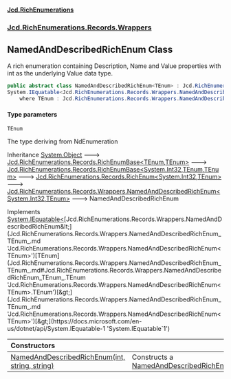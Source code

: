 #### [Jcd.RichEnumerations](index.md 'index')

### [Jcd.RichEnumerations.Records.Wrappers](Jcd.RichEnumerations.Records.Wrappers.md 'Jcd.RichEnumerations.Records.Wrappers')

## NamedAndDescribedRichEnum<TEnum> Class

A rich enumeration containing Description, Name and Value properties with int as the underlying Value data type.

```csharp
public abstract class NamedAndDescribedRichEnum<TEnum> : Jcd.RichEnumerations.Records.Wrappers.NamedAndDescribedRichEnum<int, TEnum>,
System.IEquatable<Jcd.RichEnumerations.Records.Wrappers.NamedAndDescribedRichEnum<TEnum>>
    where TEnum : Jcd.RichEnumerations.Records.Wrappers.NamedAndDescribedRichEnum<TEnum>
```

#### Type parameters

<a name='Jcd.RichEnumerations.Records.Wrappers.NamedAndDescribedRichEnum_TEnum_.TEnum'></a>

`TEnum`

The type deriving from NdEnumeration

Inheritance [System.Object](https://docs.microsoft.com/en-us/dotnet/api/System.Object 'System.Object') &#129106; [Jcd.RichEnumerations.Records.RichEnumBase&lt;](Jcd.RichEnumerations.Records.RichEnumBase_TEnumeration,TEnumeratedItem_.md 'Jcd.RichEnumerations.Records.RichEnumBase<TEnumeration,TEnumeratedItem>')[TEnum](Jcd.RichEnumerations.Records.Wrappers.NamedAndDescribedRichEnum_TEnum_.md#Jcd.RichEnumerations.Records.Wrappers.NamedAndDescribedRichEnum_TEnum_.TEnum 'Jcd.RichEnumerations.Records.Wrappers.NamedAndDescribedRichEnum<TEnum>.TEnum')[,](Jcd.RichEnumerations.Records.RichEnumBase_TEnumeration,TEnumeratedItem_.md 'Jcd.RichEnumerations.Records.RichEnumBase<TEnumeration,TEnumeratedItem>')[TEnum](Jcd.RichEnumerations.Records.Wrappers.NamedAndDescribedRichEnum_TEnum_.md#Jcd.RichEnumerations.Records.Wrappers.NamedAndDescribedRichEnum_TEnum_.TEnum 'Jcd.RichEnumerations.Records.Wrappers.NamedAndDescribedRichEnum<TEnum>.TEnum')[&gt;](Jcd.RichEnumerations.Records.RichEnumBase_TEnumeration,TEnumeratedItem_.md 'Jcd.RichEnumerations.Records.RichEnumBase<TEnumeration,TEnumeratedItem>') &#129106; [Jcd.RichEnumerations.Records.RichEnumBase&lt;](Jcd.RichEnumerations.Records.RichEnumBase_TValue,TEnumeration,TEnumeratedItem_.md 'Jcd.RichEnumerations.Records.RichEnumBase<TValue,TEnumeration,TEnumeratedItem>')[System.Int32](https://docs.microsoft.com/en-us/dotnet/api/System.Int32 'System.Int32')[,](Jcd.RichEnumerations.Records.RichEnumBase_TValue,TEnumeration,TEnumeratedItem_.md 'Jcd.RichEnumerations.Records.RichEnumBase<TValue,TEnumeration,TEnumeratedItem>')[TEnum](Jcd.RichEnumerations.Records.Wrappers.NamedAndDescribedRichEnum_TEnum_.md#Jcd.RichEnumerations.Records.Wrappers.NamedAndDescribedRichEnum_TEnum_.TEnum 'Jcd.RichEnumerations.Records.Wrappers.NamedAndDescribedRichEnum<TEnum>.TEnum')[,](Jcd.RichEnumerations.Records.RichEnumBase_TValue,TEnumeration,TEnumeratedItem_.md 'Jcd.RichEnumerations.Records.RichEnumBase<TValue,TEnumeration,TEnumeratedItem>')[TEnum](Jcd.RichEnumerations.Records.Wrappers.NamedAndDescribedRichEnum_TEnum_.md#Jcd.RichEnumerations.Records.Wrappers.NamedAndDescribedRichEnum_TEnum_.TEnum 'Jcd.RichEnumerations.Records.Wrappers.NamedAndDescribedRichEnum<TEnum>.TEnum')[&gt;](Jcd.RichEnumerations.Records.RichEnumBase_TValue,TEnumeration,TEnumeratedItem_.md 'Jcd.RichEnumerations.Records.RichEnumBase<TValue,TEnumeration,TEnumeratedItem>') &#129106; [Jcd.RichEnumerations.Records.RichEnum&lt;](Jcd.RichEnumerations.Records.RichEnum_TValue,TEnum_.md 'Jcd.RichEnumerations.Records.RichEnum<TValue,TEnum>')[System.Int32](https://docs.microsoft.com/en-us/dotnet/api/System.Int32 'System.Int32')[,](Jcd.RichEnumerations.Records.RichEnum_TValue,TEnum_.md 'Jcd.RichEnumerations.Records.RichEnum<TValue,TEnum>')[TEnum](Jcd.RichEnumerations.Records.Wrappers.NamedAndDescribedRichEnum_TEnum_.md#Jcd.RichEnumerations.Records.Wrappers.NamedAndDescribedRichEnum_TEnum_.TEnum 'Jcd.RichEnumerations.Records.Wrappers.NamedAndDescribedRichEnum<TEnum>.TEnum')[&gt;](Jcd.RichEnumerations.Records.RichEnum_TValue,TEnum_.md 'Jcd.RichEnumerations.Records.RichEnum<TValue,TEnum>') &#129106; [Jcd.RichEnumerations.Records.Wrappers.NamedAndDescribedRichEnum&lt;](Jcd.RichEnumerations.Records.Wrappers.NamedAndDescribedRichEnum_TValue,TEnum_.md 'Jcd.RichEnumerations.Records.Wrappers.NamedAndDescribedRichEnum<TValue,TEnum>')[System.Int32](https://docs.microsoft.com/en-us/dotnet/api/System.Int32 'System.Int32')[,](Jcd.RichEnumerations.Records.Wrappers.NamedAndDescribedRichEnum_TValue,TEnum_.md 'Jcd.RichEnumerations.Records.Wrappers.NamedAndDescribedRichEnum<TValue,TEnum>')[TEnum](Jcd.RichEnumerations.Records.Wrappers.NamedAndDescribedRichEnum_TEnum_.md#Jcd.RichEnumerations.Records.Wrappers.NamedAndDescribedRichEnum_TEnum_.TEnum 'Jcd.RichEnumerations.Records.Wrappers.NamedAndDescribedRichEnum<TEnum>.TEnum')[&gt;](Jcd.RichEnumerations.Records.Wrappers.NamedAndDescribedRichEnum_TValue,TEnum_.md 'Jcd.RichEnumerations.Records.Wrappers.NamedAndDescribedRichEnum<TValue,TEnum>') &#129106; NamedAndDescribedRichEnum<TEnum>

Implements [System.IEquatable&lt;](https://docs.microsoft.com/en-us/dotnet/api/System.IEquatable-1 'System.IEquatable`1')[Jcd.RichEnumerations.Records.Wrappers.NamedAndDescribedRichEnum&lt;](Jcd.RichEnumerations.Records.Wrappers.NamedAndDescribedRichEnum_TEnum_.md 'Jcd.RichEnumerations.Records.Wrappers.NamedAndDescribedRichEnum<TEnum>')[TEnum](Jcd.RichEnumerations.Records.Wrappers.NamedAndDescribedRichEnum_TEnum_.md#Jcd.RichEnumerations.Records.Wrappers.NamedAndDescribedRichEnum_TEnum_.TEnum 'Jcd.RichEnumerations.Records.Wrappers.NamedAndDescribedRichEnum<TEnum>.TEnum')[&gt;](Jcd.RichEnumerations.Records.Wrappers.NamedAndDescribedRichEnum_TEnum_.md 'Jcd.RichEnumerations.Records.Wrappers.NamedAndDescribedRichEnum<TEnum>')[&gt;](https://docs.microsoft.com/en-us/dotnet/api/System.IEquatable-1 'System.IEquatable`1')

| Constructors                                                                                                                                                                                                                                                                                     |                                                                                                                                                                                                            |
|:-------------------------------------------------------------------------------------------------------------------------------------------------------------------------------------------------------------------------------------------------------------------------------------------------|:-----------------------------------------------------------------------------------------------------------------------------------------------------------------------------------------------------------|
| [NamedAndDescribedRichEnum(int, string, string)](Jcd.RichEnumerations.Records.Wrappers.NamedAndDescribedRichEnum_TEnum_.NamedAndDescribedRichEnum(int,string,string).md 'Jcd.RichEnumerations.Records.Wrappers.NamedAndDescribedRichEnum<TEnum>.NamedAndDescribedRichEnum(int, string, string)') | Constructs a [NamedAndDescribedRichEnum&lt;TEnum&gt;](Jcd.RichEnumerations.Records.Wrappers.NamedAndDescribedRichEnum_TEnum_.md 'Jcd.RichEnumerations.Records.Wrappers.NamedAndDescribedRichEnum<TEnum>'). |
